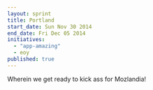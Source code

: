 ```yaml
---
layout: sprint
title: Portland
start_date: Sun Nov 30 2014
end_date: Fri Dec 05 2014
initiatives: 
  - "app-amazing"
  - eoy
published: true
---
```


Wherein we get ready to kick ass for Mozlandia!
